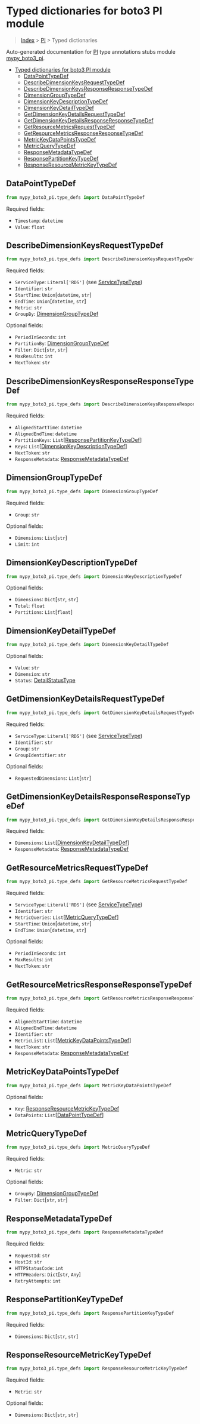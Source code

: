 # Typed dictionaries for boto3 PI module

> [Index](..) > [PI](.) > Typed dictionaries

Auto-generated documentation for
[PI](https://boto3.amazonaws.com/v1/documentation/api/latest/reference/services/pi.html#PI)
type annotations stubs module
[mypy_boto3_pi](https://pypi.org/project/mypy-boto3-pi/).

- [Typed dictionaries for boto3 PI module](#typed-dictionaries-for-boto3-pi-module)
  - [DataPointTypeDef](#datapointtypedef)
  - [DescribeDimensionKeysRequestTypeDef](#describedimensionkeysrequesttypedef)
  - [DescribeDimensionKeysResponseResponseTypeDef](#describedimensionkeysresponseresponsetypedef)
  - [DimensionGroupTypeDef](#dimensiongrouptypedef)
  - [DimensionKeyDescriptionTypeDef](#dimensionkeydescriptiontypedef)
  - [DimensionKeyDetailTypeDef](#dimensionkeydetailtypedef)
  - [GetDimensionKeyDetailsRequestTypeDef](#getdimensionkeydetailsrequesttypedef)
  - [GetDimensionKeyDetailsResponseResponseTypeDef](#getdimensionkeydetailsresponseresponsetypedef)
  - [GetResourceMetricsRequestTypeDef](#getresourcemetricsrequesttypedef)
  - [GetResourceMetricsResponseResponseTypeDef](#getresourcemetricsresponseresponsetypedef)
  - [MetricKeyDataPointsTypeDef](#metrickeydatapointstypedef)
  - [MetricQueryTypeDef](#metricquerytypedef)
  - [ResponseMetadataTypeDef](#responsemetadatatypedef)
  - [ResponsePartitionKeyTypeDef](#responsepartitionkeytypedef)
  - [ResponseResourceMetricKeyTypeDef](#responseresourcemetrickeytypedef)

## DataPointTypeDef

```python
from mypy_boto3_pi.type_defs import DataPointTypeDef
```

Required fields:

- `Timestamp`: `datetime`
- `Value`: `float`

## DescribeDimensionKeysRequestTypeDef

```python
from mypy_boto3_pi.type_defs import DescribeDimensionKeysRequestTypeDef
```

Required fields:

- `ServiceType`: `Literal['RDS']` (see
  [ServiceTypeType](./literals.md#servicetypetype))
- `Identifier`: `str`
- `StartTime`: `Union`\[`datetime`, `str`\]
- `EndTime`: `Union`\[`datetime`, `str`\]
- `Metric`: `str`
- `GroupBy`: [DimensionGroupTypeDef](./type_defs.md#dimensiongrouptypedef)

Optional fields:

- `PeriodInSeconds`: `int`
- `PartitionBy`: [DimensionGroupTypeDef](./type_defs.md#dimensiongrouptypedef)
- `Filter`: `Dict`\[`str`, `str`\]
- `MaxResults`: `int`
- `NextToken`: `str`

## DescribeDimensionKeysResponseResponseTypeDef

```python
from mypy_boto3_pi.type_defs import DescribeDimensionKeysResponseResponseTypeDef
```

Required fields:

- `AlignedStartTime`: `datetime`
- `AlignedEndTime`: `datetime`
- `PartitionKeys`:
  `List`\[[ResponsePartitionKeyTypeDef](./type_defs.md#responsepartitionkeytypedef)\]
- `Keys`:
  `List`\[[DimensionKeyDescriptionTypeDef](./type_defs.md#dimensionkeydescriptiontypedef)\]
- `NextToken`: `str`
- `ResponseMetadata`:
  [ResponseMetadataTypeDef](./type_defs.md#responsemetadatatypedef)

## DimensionGroupTypeDef

```python
from mypy_boto3_pi.type_defs import DimensionGroupTypeDef
```

Required fields:

- `Group`: `str`

Optional fields:

- `Dimensions`: `List`\[`str`\]
- `Limit`: `int`

## DimensionKeyDescriptionTypeDef

```python
from mypy_boto3_pi.type_defs import DimensionKeyDescriptionTypeDef
```

Optional fields:

- `Dimensions`: `Dict`\[`str`, `str`\]
- `Total`: `float`
- `Partitions`: `List`\[`float`\]

## DimensionKeyDetailTypeDef

```python
from mypy_boto3_pi.type_defs import DimensionKeyDetailTypeDef
```

Optional fields:

- `Value`: `str`
- `Dimension`: `str`
- `Status`: [DetailStatusType](./literals.md#detailstatustype)

## GetDimensionKeyDetailsRequestTypeDef

```python
from mypy_boto3_pi.type_defs import GetDimensionKeyDetailsRequestTypeDef
```

Required fields:

- `ServiceType`: `Literal['RDS']` (see
  [ServiceTypeType](./literals.md#servicetypetype))
- `Identifier`: `str`
- `Group`: `str`
- `GroupIdentifier`: `str`

Optional fields:

- `RequestedDimensions`: `List`\[`str`\]

## GetDimensionKeyDetailsResponseResponseTypeDef

```python
from mypy_boto3_pi.type_defs import GetDimensionKeyDetailsResponseResponseTypeDef
```

Required fields:

- `Dimensions`:
  `List`\[[DimensionKeyDetailTypeDef](./type_defs.md#dimensionkeydetailtypedef)\]
- `ResponseMetadata`:
  [ResponseMetadataTypeDef](./type_defs.md#responsemetadatatypedef)

## GetResourceMetricsRequestTypeDef

```python
from mypy_boto3_pi.type_defs import GetResourceMetricsRequestTypeDef
```

Required fields:

- `ServiceType`: `Literal['RDS']` (see
  [ServiceTypeType](./literals.md#servicetypetype))
- `Identifier`: `str`
- `MetricQueries`:
  `List`\[[MetricQueryTypeDef](./type_defs.md#metricquerytypedef)\]
- `StartTime`: `Union`\[`datetime`, `str`\]
- `EndTime`: `Union`\[`datetime`, `str`\]

Optional fields:

- `PeriodInSeconds`: `int`
- `MaxResults`: `int`
- `NextToken`: `str`

## GetResourceMetricsResponseResponseTypeDef

```python
from mypy_boto3_pi.type_defs import GetResourceMetricsResponseResponseTypeDef
```

Required fields:

- `AlignedStartTime`: `datetime`
- `AlignedEndTime`: `datetime`
- `Identifier`: `str`
- `MetricList`:
  `List`\[[MetricKeyDataPointsTypeDef](./type_defs.md#metrickeydatapointstypedef)\]
- `NextToken`: `str`
- `ResponseMetadata`:
  [ResponseMetadataTypeDef](./type_defs.md#responsemetadatatypedef)

## MetricKeyDataPointsTypeDef

```python
from mypy_boto3_pi.type_defs import MetricKeyDataPointsTypeDef
```

Optional fields:

- `Key`:
  [ResponseResourceMetricKeyTypeDef](./type_defs.md#responseresourcemetrickeytypedef)
- `DataPoints`: `List`\[[DataPointTypeDef](./type_defs.md#datapointtypedef)\]

## MetricQueryTypeDef

```python
from mypy_boto3_pi.type_defs import MetricQueryTypeDef
```

Required fields:

- `Metric`: `str`

Optional fields:

- `GroupBy`: [DimensionGroupTypeDef](./type_defs.md#dimensiongrouptypedef)
- `Filter`: `Dict`\[`str`, `str`\]

## ResponseMetadataTypeDef

```python
from mypy_boto3_pi.type_defs import ResponseMetadataTypeDef
```

Required fields:

- `RequestId`: `str`
- `HostId`: `str`
- `HTTPStatusCode`: `int`
- `HTTPHeaders`: `Dict`\[`str`, `Any`\]
- `RetryAttempts`: `int`

## ResponsePartitionKeyTypeDef

```python
from mypy_boto3_pi.type_defs import ResponsePartitionKeyTypeDef
```

Required fields:

- `Dimensions`: `Dict`\[`str`, `str`\]

## ResponseResourceMetricKeyTypeDef

```python
from mypy_boto3_pi.type_defs import ResponseResourceMetricKeyTypeDef
```

Required fields:

- `Metric`: `str`

Optional fields:

- `Dimensions`: `Dict`\[`str`, `str`\]
